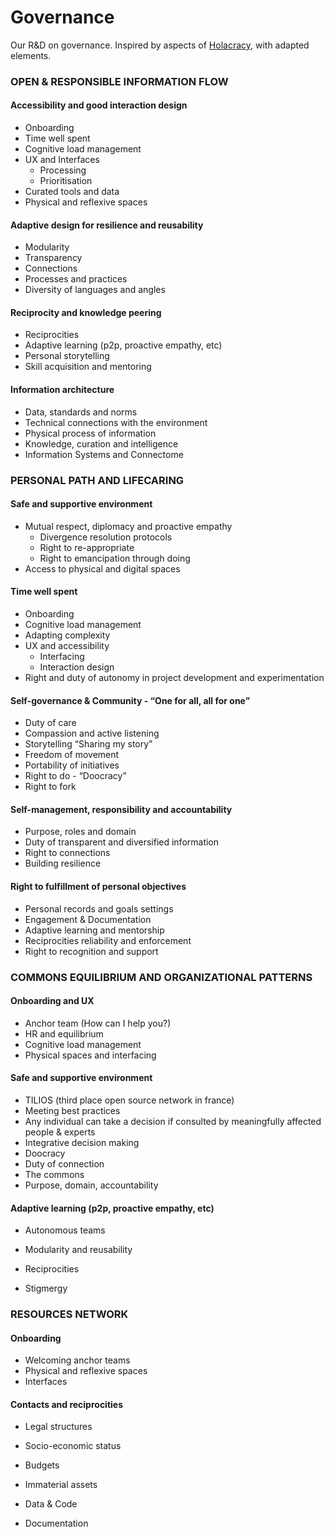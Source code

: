# Governance
Our R&amp;D on governance. Inspired by aspects of [Holacracy](https://www.holacracy.org/how-it-works/), with adapted elements.

### OPEN & RESPONSIBLE INFORMATION FLOW

#### Accessibility and good interaction design
* Onboarding
* Time well spent
* Cognitive load management
* UX and Interfaces
  * Processing
  * Prioritisation
* Curated tools and data
* Physical and reflexive spaces

#### Adaptive design for resilience and reusability
* Modularity
* Transparency
* Connections
* Processes and practices
* Diversity of languages and angles

#### Reciprocity and knowledge peering
* Reciprocities
* Adaptive learning (p2p, proactive empathy, etc)
* Personal storytelling
* Skill acquisition and mentoring

#### Information architecture
* Data, standards and norms
* Technical connections with the environment
* Physical process of information
* Knowledge, curation and intelligence
* Information Systems and Connectome

### PERSONAL PATH AND LIFECARING

#### Safe and supportive environment
* Mutual respect, diplomacy and proactive empathy
  * Divergence resolution protocols
  * Right to re-appropriate
  * Right to emancipation through doing
* Access to physical and digital spaces

#### Time well spent
* Onboarding
* Cognitive load management
* Adapting complexity
* UX and accessibility
  * Interfacing
  * Interaction design
* Right and duty of autonomy in project development and experimentation

#### Self-governance & Community  - “One for all, all for one”
* Duty of care
* Compassion and active listening
* Storytelling “Sharing my story”
* Freedom of movement
* Portability of initiatives
* Right to do - “Doocracy”
* Right to fork

#### Self-management, responsibility and accountability
* Purpose, roles and domain
* Duty of transparent and diversified information
* Right to connections
* Building resilience

#### Right to fulfillment of personal objectives
* Personal records and goals settings
* Engagement & Documentation
* Adaptive learning and mentorship
* Reciprocities reliability and enforcement
* Right to recognition and support


### COMMONS EQUILIBRIUM AND ORGANIZATIONAL PATTERNS

#### Onboarding and UX
* Anchor team (How can I help you?)
* HR and equilibrium
* Cognitive load management
* Physical spaces and interfacing

#### Safe and supportive environment
* TILIOS (third place open source network in france)
* Meeting best practices
* Any individual can take a decision if consulted by meaningfully affected people & experts
* Integrative decision making
* Doocracy
* Duty of connection
* The commons
* Purpose, domain, accountability

#### Adaptive learning (p2p, proactive empathy, etc)
* Autonomous teams
* Modularity and reusability
* Reciprocities


* Stigmergy


### RESOURCES NETWORK

#### Onboarding
* Welcoming anchor teams
* Physical and reflexive spaces
* Interfaces

#### Contacts and reciprocities

* Legal structures
* Socio-economic status
* Budgets
* Immaterial assets

* Data & Code
* Documentation

